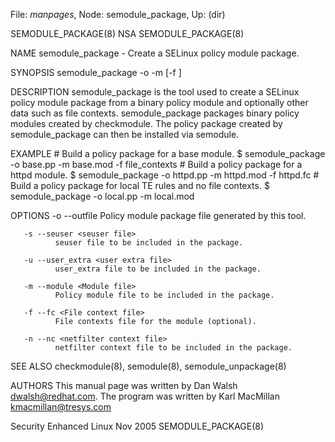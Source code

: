 File: *manpages*,  Node: semodule_package,  Up: (dir)

SEMODULE_PACKAGE(8)                   NSA                  SEMODULE_PACKAGE(8)



NAME
       semodule_package - Create a SELinux policy module package.


SYNOPSIS
       semodule_package -o <output file> -m <module> [-f <file contexts>]

DESCRIPTION
       semodule_package  is  the  tool  used to create a SELinux policy module
       package from a binary policy module and optionally other data  such  as
       file contexts.  semodule_package packages binary policy modules created
       by checkmodule.  The policy package  created  by  semodule_package  can
       then be installed via semodule.


EXAMPLE
       # Build a policy package for a base module.
       $ semodule_package -o base.pp -m base.mod -f file_contexts
       # Build a policy package for a httpd module.
       $ semodule_package -o httpd.pp -m httpd.mod -f httpd.fc
       # Build a policy package for local TE rules and no file contexts.
       $ semodule_package -o local.pp -m local.mod


OPTIONS
       -o --outfile <output file>
              Policy module package file generated by this tool.

       -s --seuser <seuser file>
              seuser file to be included in the package.

       -u --user_extra <user extra file>
              user_extra file to be included in the package.

       -m --module <Module file>
              Policy module file to be included in the package.

       -f --fc <File context file>
              File contexts file for the module (optional).

       -n --nc <netfilter context file>
              netfilter context file to be included in the package.


SEE ALSO
       checkmodule(8), semodule(8), semodule_unpackage(8)

AUTHORS
       This manual page was written by Dan Walsh <dwalsh@redhat.com>.
       The program was written by Karl MacMillan <kmacmillan@tresys.com>



Security Enhanced Linux            Nov 2005                SEMODULE_PACKAGE(8)

